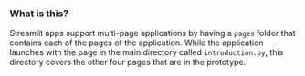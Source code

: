 ### What is this?

Streamlit apps support multi-page applications by having a `pages` folder that contains each of the pages of the application. While the application launches with the page in the main directory called `introduction.py`, this directory covers the other four pages that are in the prototype.
